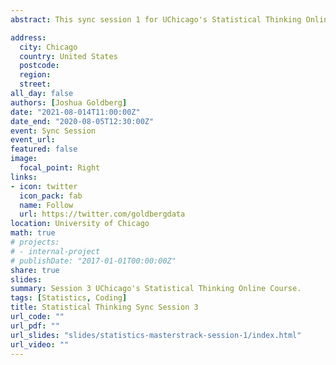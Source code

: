 ```yaml
---
abstract: This sync session 1 for UChicago's Statistical Thinking Online Course for Machine learning. Credit to Gregory Berstein for slide inspiration.

address:
  city: Chicago
  country: United States
  postcode: 
  region: 
  street: 
all_day: false
authors: [Joshua Goldberg]
date: "2021-08-014T11:00:00Z"
date_end: "2020-08-05T12:30:00Z"
event: Sync Session
event_url: 
featured: false
image:
  focal_point: Right
links:
- icon: twitter
  icon_pack: fab
  name: Follow
  url: https://twitter.com/goldbergdata
location: University of Chicago
math: true
# projects:
# - internal-project
# publishDate: "2017-01-01T00:00:00Z"
share: true
slides: 
summary: Session 3 UChicago's Statistical Thinking Online Course.
tags: [Statistics, Coding]
title: Statistical Thinking Sync Session 3
url_code: ""
url_pdf: ""
url_slides: "slides/statistics-masterstrack-session-1/index.html"
url_video: ""
---
```

